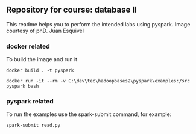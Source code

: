 ## Repository for course: database II
This readme helps you to perform the intended labs using pyspark. Image courtesy of phD. Juan Esquivel

### docker related  
To build the image and run it 
```
docker build . -t pyspark

docker run -it --rm -v C:\dev\tec\hadoopbases2\pyspark\examples:/src pyspark bash
```

### pyspark related
To run the examples use the spark-submit command, for example:

```
spark-submit read.py
```